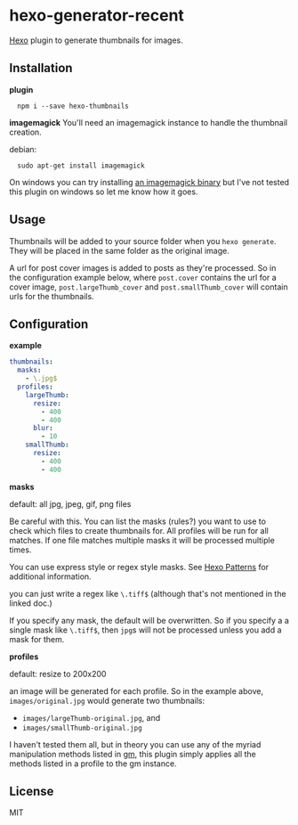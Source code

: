 # hexo-generator-recent

[Hexo](https://hexo.io/) plugin to generate thumbnails for images.

## Installation

__plugin__
```
  npm i --save hexo-thumbnails
```

__imagemagick__
You'll need an imagemagick instance to handle the thumbnail creation.

debian:
```
  sudo apt-get install imagemagick
```

On windows you can try installing
[an imagemagick binary](http://www.imagemagick.org/script/binary-releases.php)
but I've not tested this plugin on windows so let me know how it goes.

## Usage

Thumbnails will be added to your source folder when you `hexo generate`. They
will be placed in the same folder as the original image.

A url for post cover images is added to posts as they're processed. So in the
configuration example below, where `post.cover` contains the url for a cover
image, `post.largeThumb_cover` and `post.smallThumb_cover` will contain urls
for the thumbnails.

## Configuration

__example__

```yaml
thumbnails:
  masks:
    - \.jpg$
  profiles:
    largeThumb:
      resize:
        - 400
        - 400
      blur:
        - 10
    smallThumb:
      resize:
        - 400
        - 400
```

__masks__

default: all jpg, jpeg, gif, png files

Be careful with this. You can list the masks (rules?) you want to use to check
which files to create thumbnails for. All profiles will be run for all matches.
If one file matches multiple masks it will be processed multiple times.

You can use express style or regex style masks. See
[Hexo Patterns](https://github.com/hexojs/hexo-util#patternrule) for additional
information.

you can just write a regex like `\.tiff$` (although that's not mentioned in the
linked doc.)

If you specify any mask, the default will be overwritten. So if you specify a
a single mask like `\.tiff$`, then `jpg`s will not be processed unless you add
a mask for them.

__profiles__

default: resize to 200x200

an image will be generated for each profile. So in the example above,
`images/original.jpg` would generate two thumbnails:

 * `images/largeThumb-original.jpg`, and
 * `images/smallThumb-original.jpg`

I haven't tested them all, but in theory you can use any of the myriad
manipulation methods listed in [gm](https://www.npmjs.com/package/gm), this
plugin simply applies all the methods listed in a profile to the gm instance.



## License

MIT
